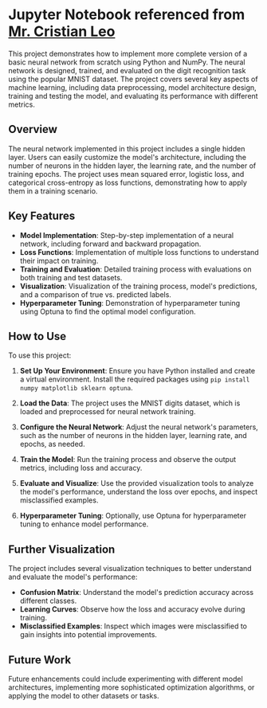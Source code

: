 # Jupyter Notebook referenced from [Mr. Cristian Leo](https://towardsdatascience.com/the-math-behind-neural-networks-a34a51b93873)



This project demonstrates how to implement more complete version of a basic neural network from scratch using Python and NumPy. The neural network is designed, trained, and evaluated on the digit recognition task using the popular MNIST dataset. The project covers several key aspects of machine learning, including data preprocessing, model architecture design, training and testing the model, and evaluating its performance with different metrics.

## Overview

The neural network implemented in this project includes a single hidden layer. Users can easily customize the model's architecture, including the number of neurons in the hidden layer, the learning rate, and the number of training epochs. The project uses mean squared error, logistic loss, and categorical cross-entropy as loss functions, demonstrating how to apply them in a training scenario.

## Key Features

- **Model Implementation**: Step-by-step implementation of a neural network, including forward and backward propagation.
- **Loss Functions**: Implementation of multiple loss functions to understand their impact on training.
- **Training and Evaluation**: Detailed training process with evaluations on both training and test datasets.
- **Visualization**: Visualization of the training process, model's predictions, and a comparison of true vs. predicted labels.
- **Hyperparameter Tuning**: Demonstration of hyperparameter tuning using Optuna to find the optimal model configuration.

## How to Use

To use this project:

1. **Set Up Your Environment**: Ensure you have Python installed and create a virtual environment. Install the required packages using `pip install numpy matplotlib sklearn optuna`.

2. **Load the Data**: The project uses the MNIST digits dataset, which is loaded and preprocessed for neural network training.

3. **Configure the Neural Network**: Adjust the neural network's parameters, such as the number of neurons in the hidden layer, learning rate, and epochs, as needed.

4. **Train the Model**: Run the training process and observe the output metrics, including loss and accuracy.

5. **Evaluate and Visualize**: Use the provided visualization tools to analyze the model's performance, understand the loss over epochs, and inspect misclassified examples.

6. **Hyperparameter Tuning**: Optionally, use Optuna for hyperparameter tuning to enhance model performance.

## Further Visualization

The project includes several visualization techniques to better understand and evaluate the model's performance:

- **Confusion Matrix**: Understand the model's prediction accuracy across different classes.
- **Learning Curves**: Observe how the loss and accuracy evolve during training.
- **Misclassified Examples**: Inspect which images were misclassified to gain insights into potential improvements.

## Future Work

Future enhancements could include experimenting with different model architectures, implementing more sophisticated optimization algorithms, or applying the model to other datasets or tasks.
